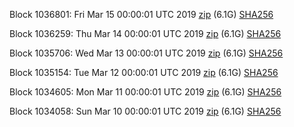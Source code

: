 Block 1036801: Fri Mar 15 00:00:01 UTC 2019 [zip](https://dash-bootstrap.ams3.digitaloceanspaces.com/mainnet/2019-03-15/bootstrap.dat.zip) (6.1G) [SHA256](https://dash-bootstrap.ams3.digitaloceanspaces.com/mainnet/2019-03-15/sha256.txt)

Block 1036259: Thu Mar 14 00:00:01 UTC 2019 [zip](https://dash-bootstrap.ams3.digitaloceanspaces.com/mainnet/2019-03-14/bootstrap.dat.zip) (6.1G) [SHA256](https://dash-bootstrap.ams3.digitaloceanspaces.com/mainnet/2019-03-14/sha256.txt)

Block 1035706: Wed Mar 13 00:00:01 UTC 2019 [zip](https://dash-bootstrap.ams3.digitaloceanspaces.com/mainnet/2019-03-13/bootstrap.dat.zip) (6.1G) [SHA256](https://dash-bootstrap.ams3.digitaloceanspaces.com/mainnet/2019-03-13/sha256.txt)

Block 1035154: Tue Mar 12 00:00:01 UTC 2019 [zip](https://dash-bootstrap.ams3.digitaloceanspaces.com/mainnet/2019-03-12/bootstrap.dat.zip) (6.1G) [SHA256](https://dash-bootstrap.ams3.digitaloceanspaces.com/mainnet/2019-03-12/sha256.txt)

Block 1034605: Mon Mar 11 00:00:01 UTC 2019 [zip](https://dash-bootstrap.ams3.digitaloceanspaces.com/mainnet/2019-03-11/bootstrap.dat.zip) (6.1G) [SHA256](https://dash-bootstrap.ams3.digitaloceanspaces.com/mainnet/2019-03-11/sha256.txt)

Block 1034058: Sun Mar 10 00:00:01 UTC 2019 [zip](https://dash-bootstrap.ams3.digitaloceanspaces.com/mainnet/2019-03-10/bootstrap.dat.zip) (6.1G) [SHA256](https://dash-bootstrap.ams3.digitaloceanspaces.com/mainnet/2019-03-10/sha256.txt)
